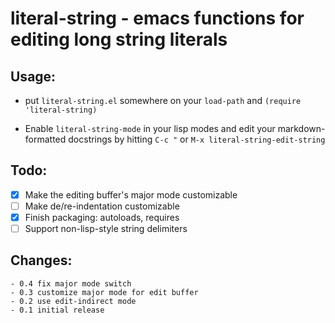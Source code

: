 # literal-string - emacs functions for editing long string literals

## Usage:

  - put `literal-string.el` somewhere on your `load-path` and `(require
    'literal-string)`

  - Enable `literal-string-mode` in your lisp modes and edit your
    markdown-formatted docstrings by hitting `C-c "` or `M-x
    literal-string-edit-string`

## Todo:

  - [X] Make the editing buffer's major mode customizable
  - [ ] Make de/re-indentation customizable
  - [X] Finish packaging: autoloads, requires
  - [ ] Support non-lisp-style string delimiters

## Changes:

    - 0.4 fix major mode switch
    - 0.3 customize major mode for edit buffer
    - 0.2 use edit-indirect mode
    - 0.1 initial release
